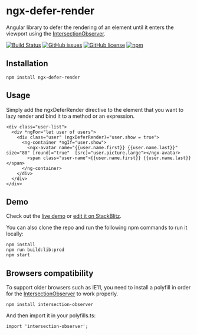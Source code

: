 # ngx-defer-render
Angular library to defer the rendering of an element until it enters the viewport using the [IntersectionObserver](https://developer.mozilla.org/en/docs/Web/API/IntersectionObserver).

[![Build Status](https://img.shields.io/travis/alexandremoore/ngx-defer-render.svg)](https://travis-ci.org/alexandremoore/ngx-defer-render)
[![GitHub issues](https://img.shields.io/github/issues/alexandremoore/ngx-defer-render.svg)](https://github.com/alexandremoore/ngx-defer-render/issues)
[![GitHub license](https://img.shields.io/github/license/alexandremoore/ngx-defer-render.svg)](https://github.com/alexandremoore/ngx-defer-render/blob/master/LICENSE)
[![npm](https://img.shields.io/npm/dt/alexandremoore/ngx-defer-render.svg)](https://www.npmjs.com/package/ngx-defer-render)

## Installation
```
npm install ngx-defer-render
```

## Usage
Simply add the ngxDeferRender directive to the element that you want to lazy render and bind it to a method or an expression.

```
<div class="user-list">
  <div *ngFor="let user of users">
    <div class="user" (ngxDeferRender)="user.show = true">
      <ng-container *ngIf="user.show">
        <ngx-avatar name="{{user.name.first}} {{user.name.last}}" size="80" [round]="true"  [src]="user.picture.large"></ngx-avatar>
        <span class="user-name">{{user.name.first}} {{user.name.last}}</span>
      </ng-container>
    </div>
  </div>
</div>
```

## Demo
Check out the [live demo](https://ngx-defer-render-demo.stackblitz.io) or [edit it on StackBlitz](https://stackblitz.com/edit/ngx-defer-render-demo). 

You can also clone the repo and run the following npm commands to run it locally:
```
npm install
npm run build:lib:prod
npm start
```

## Browsers compatibility
To support older browsers such as IE11, you need to install a polyfill in order for the [IntersectionObserver](https://developer.mozilla.org/en/docs/Web/API/IntersectionObserver) to work properly.

```
npm install intersection-observer
```

And then import it in your polyfills.ts:
```
import 'intersection-observer'; 
```

